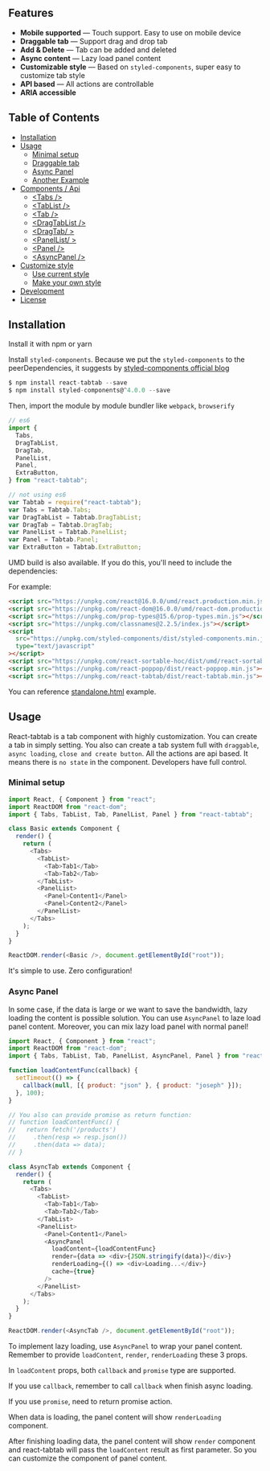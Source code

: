 ## Features

- **Mobile supported** — Touch support. Easy to use on mobile device
- **Draggable tab** — Support drag and drop tab
- **Add & Delete** — Tab can be added and deleted
- **Async content** — Lazy load panel content
- **Customizable style** — Based on `styled-components`, super easy to customize tab style
- **API based** — All actions are controllable
- **ARIA accessible**

## Table of Contents

<!-- toc -->

- [Installation](#installation)
- [Usage](#usage)
  - [Minimal setup](#minimal-setup)
  - [Draggable tab](#draggable-tab)
  - [Async Panel](#async-panel)
  - [Another Example](#another-example)
- [Components / Api](#components--api)
  - [&lt;Tabs /&gt;](#lttabs-gt)
  - [&lt;TabList /&gt;](#lttablist-gt)
  - [&lt;Tab /&gt;](#lttab-gt)
  - [&lt;DragTabList /&gt;](#ltdragtablist-gt)
  - [&lt;DragTab/ &gt;](#ltdragtab-gt)
  - [&lt;PanelList/ &gt;](#ltpanellist-gt)
  - [&lt;Panel /&gt;](#ltpanel-gt)
  - [&lt;AsyncPanel /&gt;](#ltasyncpanel-gt)
- [Customize style](#customize-style)
  - [Use current style](#use-current-style)
  - [Make your own style](#make-your-own-style)
- [Development](#development)
- [License](#license)

<!-- tocstop -->

## Installation

Install it with npm or yarn

Install `styled-components`. Because we put the `styled-components` to the peerDependencies, it suggests by [styled-components official blog](https://www.styled-components.com/docs/faqs#i-am-a-library-author-should-i-bundle-styledcomponents-with-my-library)

```js
$ npm install react-tabtab --save
$ npm install styled-components@^4.0.0 --save
```

Then, import the module by module bundler like `webpack`, `browserify`

```js
// es6
import {
  Tabs,
  DragTabList,
  DragTab,
  PanelList,
  Panel,
  ExtraButton,
} from "react-tabtab";

// not using es6
var Tabtab = require("react-tabtab");
var Tabs = Tabtab.Tabs;
var DragTabList = Tabtab.DragTabList;
var DragTab = Tabtab.DragTab;
var PanelList = Tabtab.PanelList;
var Panel = Tabtab.Panel;
var ExtraButton = Tabtab.ExtraButton;
```

UMD build is also available. If you do this, you'll need to include the dependencies:

For example:

```html
<script src="https://unpkg.com/react@16.0.0/umd/react.production.min.js"></script>
<script src="https://unpkg.com/react-dom@16.0.0/umd/react-dom.production.min.js"></script>
<script src="https://unpkg.com/prop-types@15.6/prop-types.min.js"></script>
<script src="https://unpkg.com/classnames@2.2.5/index.js"></script>
<script
  src="https://unpkg.com/styled-components/dist/styled-components.min.js"
  type="text/javascript"
></script>
<script src="https://unpkg.com/react-sortable-hoc/dist/umd/react-sortable-hoc.js"></script>
<script src="https://unpkg.com/react-poppop/dist/react-poppop.min.js"></script>
<script src="https://unpkg.com/react-tabtab/dist/react-tabtab.min.js"></script>
```

You can reference [standalone.html](https://github.com/ctxhou/react-tabtab/blob/master/docs/standalone.html) example.

## Usage

React-tabtab is a tab component with highly customization. You can create a tab in simply setting. You also can create a tab system full with `draggable`, `async loading`, `close and create button`.
All the actions are api based. It means there is `no state` in the component. Developers have full control.

### Minimal setup

```js
import React, { Component } from "react";
import ReactDOM from "react-dom";
import { Tabs, TabList, Tab, PanelList, Panel } from "react-tabtab";

class Basic extends Component {
  render() {
    return (
      <Tabs>
        <TabList>
          <Tab>Tab1</Tab>
          <Tab>Tab2</Tab>
        </TabList>
        <PanelList>
          <Panel>Content1</Panel>
          <Panel>Content2</Panel>
        </PanelList>
      </Tabs>
    );
  }
}

ReactDOM.render(<Basic />, document.getElementById("root"));
```

It's simple to use. Zero configuration!

### Async Panel

In some case, if the data is large or we want to save the bandwidth, lazy loading the content is possible solution. You can use `AsyncPanel` to laze load panel content.
Moreover, you can mix lazy load panel with normal panel!

```js
import React, { Component } from "react";
import ReactDOM from "react-dom";
import { Tabs, TabList, Tab, PanelList, AsyncPanel, Panel } from "react-tabtab";

function loadContentFunc(callback) {
  setTimeout(() => {
    callback(null, [{ product: "json" }, { product: "joseph" }]);
  }, 100);
}

// You also can provide promise as return function:
// function loadContentFunc() {
//   return fetch('/products')
//     .then(resp => resp.json())
//     .then(data => data);
// }

class AsyncTab extends Component {
  render() {
    return (
      <Tabs>
        <TabList>
          <Tab>Tab1</Tab>
          <Tab>Tab2</Tab>
        </TabList>
        <PanelList>
          <Panel>Content1</Panel>
          <AsyncPanel
            loadContent={loadContentFunc}
            render={data => <div>{JSON.stringify(data)}</div>}
            renderLoading={() => <div>Loading...</div>}
            cache={true}
          />
        </PanelList>
      </Tabs>
    );
  }
}

ReactDOM.render(<AsyncTab />, document.getElementById("root"));
```

To implement lazy loading, use `AsyncPanel` to wrap your panel content. Remember to provide `loadContent`, `render`, `renderLoading` these 3 props.

In `loadContent` props, both `callback` and `promise` type are supported.

If you use `callback`, remember to call `callback` when finish async loading.

If you use `promise`, need to return promise action.

When data is loading, the panel content will show `renderLoading` component.

After finishing loading data, the panel content will show `render` component and react-tabtab will pass the `loadContent` result as first parameter. So you can customize the component of panel content.
